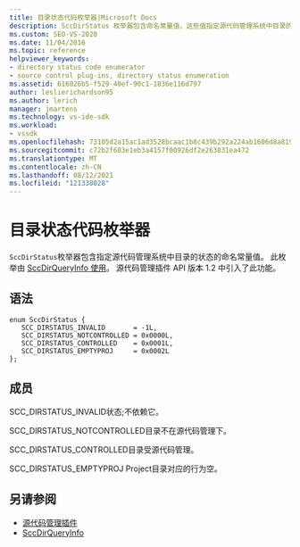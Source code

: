 ```yaml
---
title: 目录状态代码枚举器|Microsoft Docs
description: SccDirStatus 枚举器包含命名常量值，这些值指定源代码管理系统中目录的状态，由 SccDirQueryInfo 使用。
ms.custom: SEO-VS-2020
ms.date: 11/04/2016
ms.topic: reference
helpviewer_keywords:
- directory status code enumerator
- source control plug-ins, directory status enumeration
ms.assetid: 616026b5-f529-40ef-90c1-1836e116d797
author: leslierichardson95
ms.author: lerich
manager: jmartens
ms.technology: vs-ide-sdk
ms.workload:
- vssdk
ms.openlocfilehash: 73105d2a15ac1ad3528bcaac1b8c439b292a224ab1606d8a819a39ca607560c4
ms.sourcegitcommit: c72b2f603e1eb3a4157f00926df2e263831ea472
ms.translationtype: MT
ms.contentlocale: zh-CN
ms.lasthandoff: 08/12/2021
ms.locfileid: "121338028"
---
```

# <a name="directory-status-code-enumerator"></a>目录状态代码枚举器
`SccDirStatus`枚举器包含指定源代码管理系统中目录的状态的命名常量值。 此枚举由 [SccDirQueryInfo 使用](../extensibility/sccdirqueryinfo-function.md)。 源代码管理插件 API 版本 1.2 中引入了此功能。

## <a name="syntax"></a>语法

```
enum SccDirStatus {
   SCC_DIRSTATUS_INVALID       = -1L,
   SCC_DIRSTATUS_NOTCONTROLLED = 0x0000L,
   SCC_DIRSTATUS_CONTROLLED    = 0x0001L,
   SCC_DIRSTATUS_EMPTYPROJ     = 0x0002L
};
```

## <a name="members"></a>成员
 SCC_DIRSTATUS_INVALID状态;不依赖它。

 SCC_DIRSTATUS_NOTCONTROLLED目录不在源代码管理下。

 SCC_DIRSTATUS_CONTROLLED目录受源代码管理。

 SCC_DIRSTATUS_EMPTYPROJ Project目录对应的行为空。

## <a name="see-also"></a>另请参阅
- [源代码管理插件](../extensibility/source-control-plug-ins.md)
- [SccDirQueryInfo](../extensibility/sccdirqueryinfo-function.md)

